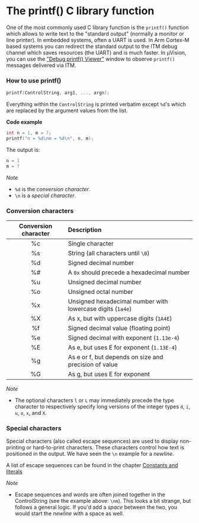 # The printf() C library function

One of the most commonly used C library function is the `printf()` function which allows to write text to the "standard output" (normally a monitor or line printer). In embedded systems, often a UART is used. In Arm Cortex-M based systems you can redirect the standard output to the ITM debug channel which saves resources (the UART) and is much faster. In µVision, you can use the ["Debug printf() Viewer"](https://www.keil.com/support/man/docs/uv4/uv4_db_dbg_printf_viewer.htm) window to observe `printf()` messages delivered via ITM.

### How to use printf()

```c
printf(ControlString, arg1, ..., argn);
```
Everything within the `ControlString` is printed verbatim except `%d`'s
which are replaced by the argument values from the list.

**Code example**
```c
int n = 1, m = 7;
printf("n = %d\nm = %d\n", n, m);
```
The output is:
```c
n = 1
m = 7
```
*Note*

- `%d` is the *conversion character*.
- `\n` is a *special character*.

### Conversion characters

| Conversion character | Description |
|:---:|:---|
| %c | Single character|
| %s | String (all characters until `\0`)|
| %d | Signed decimal number |
| %# | A `0x` should precede a hexadecimal number|
| %u | Unsigned decimal number |
| %o | Unsigned octal number |
| %x | Unsigned hexadecimal number with lowercase digits (`1a4e`)|
| %X | As x, but with uppercase digits (`1A4E`)|
| %f | Signed decimal value (floating point)|
| %e | Signed decimal with exponent (`1.13e-4`)|
| %E | As e, but uses E for exponent (`1.13E-4`)|
| %g | As e or f, but depends on size and precision of value|
| %G | As g, but uses E for exponent|

*Note*

- The optional characters `l` or `L` may immediately precede the type character to respectively specify long versions of the integer types `d`, `i`, `u`, `o`, `x`, and `X`.

### Special characters

Special characters (also called escape sequences) are used to display non-printing or hard-to-print characters. These characters control how text is positioned in the output. We have seen the `\n` example for a *newline*.

A list of escape sequences can be found in the chapter [Constants and literals](constants.md#string-literals)

*Note*

- Escape sequences and words are often joined together in the ControlString (see the example above: `\nm`). This looks a bit strange, but follows a general logic. If you'd add a *space* between the two, you would start the *newline* with a space as well.